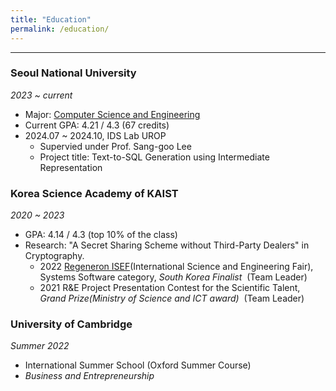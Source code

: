 ```yaml
--- 
title: "Education"
permalink: /education/
---
```

---------
### Seoul National University
*2023 ~ current*

- Major: [Computer Science and Engineering](https://cse.snu.ac.kr/)
- Current GPA: 4.21 / 4.3 (67 credits)
- 2024.07 ~ 2024.10, IDS Lab UROP 
  - Supervied under Prof. Sang-goo Lee
  - Project title: Text-to-SQL Generation using Intermediate Representation

### Korea Science Academy of KAIST
*2020 ~ 2023*

- GPA: 4.14 / 4.3 (top 10% of the class)
- Research: "A Secret Sharing Scheme without Third-Party Dealers" in Cryptography. 
  - 2022 [Regeneron ISEF](https://www.societyforscience.org/isef/regeneron-isef-2022/)(International Science and Engineering Fair), Systems Software category, *South Korea Finalist*  (Team Leader)
  - 2021 R&E Project Presentation Contest for the Scientific Talent, *Grand Prize(Ministry of Science and ICT award)*  (Team Leader)

### University of Cambridge
*Summer 2022*
- International Summer School (Oxford Summer Course)
- *Business and Entrepreneurship*